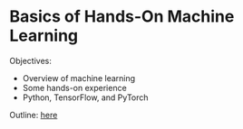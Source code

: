 # Basics of Hands-On Machine Learning

Objectives:

- Overview of machine learning
- Some hands-on experience
- Python, TensorFlow, and PyTorch

Outline: [here](outline.md)
